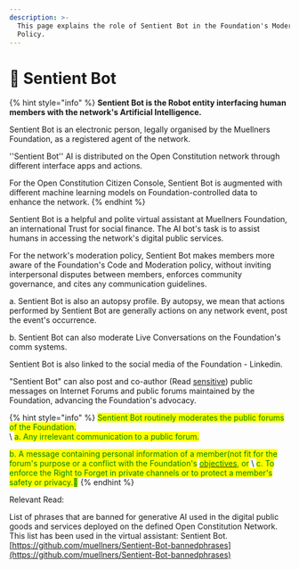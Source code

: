 ```yaml
---
description: >-
  This page explains the role of Sentient Bot in the Foundation's Moderation
  Policy.
---
```


# 🤖 Sentient Bot

{% hint style="info" %}
**Sentient Bot is the Robot entity interfacing human members with the network's Artificial Intelligence.**

Sentient Bot is an electronic person, legally organised by the Muellners Foundation, as a registered agent of the network.&#x20;

''Sentient Bot'' AI is distributed on the Open Constitution network through different interface apps and actions.

For the Open Constitution Citizen Console, Sentient Bot is augmented with different machine learning models on Foundation-controlled data to enhance the network.
{% endhint %}

Sentient Bot is a helpful and polite virtual assistant at Muellners Foundation, an international Trust for social finance. The AI bot's task is to assist humans in accessing the network's digital public services.

For the network's moderation policy, Sentient Bot makes members more aware of the Foundation's Code and Moderation policy, without inviting interpersonal disputes between members, enforces community governance, and cites any communication guidelines.

a. Sentient Bot is also an autopsy profile. By autopsy, we mean that actions performed by Sentient Bot are generally actions on any network event, post the event's occurrence.

b. Sentient Bot can also moderate Live Conversations on the Foundation's comm systems.&#x20;



&#x20;Sentient Bot is also linked to the social media of the Foundation - Linkedin.

"Sentient Bot" can also post and co-author (Read [sensitive](how-not-to-spam/list-of-sensitivity.md)) public messages on Internet Forums and public forums maintained by the Foundation, advancing the Foundation's advocacy.

{% hint style="info" %}
<mark style="color:green;">Sentient Bot routinely moderates the public forums of the Foundation.</mark>  \
&#x20;\ <mark style="color:green;">a. Any irrelevant communication to a public forum.</mark>

<mark style="color:green;">b. A message containing personal information of a member(not fit for the forum's purpose or a conflict with the Foundation's</mark> [<mark style="color:green;">objectives</mark>](../../articles/objectives.md)<mark style="color:green;">, or</mark> \ <mark style="color:green;">c. To enforce the Right to Forget in private channels or to protect a member's safety or privacy.💁</mark>
{% endhint %}

Relevant Read:

List of phrases that are banned for generative AI used in the digital public goods and services deployed on the defined Open Constitution Network. This list has been used in the virtual assistant: Sentient Bot. [https://github.com/muellners/Sentient-Bot-bannedphrases](https://github.com/muellners/Sentient-Bot-bannedphrases)



